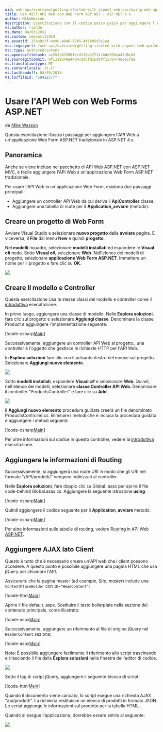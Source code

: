 ```yaml
---
uid: web-api/overview/getting-started-with-aspnet-web-api/using-web-api-with-aspnet-web-forms
title: Uso dell'API Web con Web Form ASP.NET - ASP.NET 4.x
author: MikeWasson
description: Esercitazione con il codice passo passo per aggiungere l'API Web a un'applicazione di form ASP.NET per ASP.NET 4.x
ms.author: riande
ms.date: 04/03/2012
ms.custom: seoapril2019
ms.assetid: 25da8c3f-4e90-4946-9765-4f160985e1e4
msc.legacyurl: /web-api/overview/getting-started-with-aspnet-web-api/using-web-api-with-aspnet-web-forms
msc.type: authoredcontent
ms.openlocfilehash: ae553b62998fefd128e12711cbde958ea42d8c63
ms.sourcegitcommit: 0f1119340e4464720cfd16d0ff15764746ea1fea
ms.translationtype: MT
ms.contentlocale: it-IT
ms.lasthandoff: 04/09/2019
ms.locfileid: "59422577"
---
```

# <a name="using-web-api-with-aspnet-web-forms"></a>Usare l'API Web con Web Forms ASP.NET

da [Mike Wasson](https://github.com/MikeWasson)

Questa esercitazione illustra i passaggi per aggiungere l'API Web a un'applicazione Web Form ASP.NET tradizionale in ASP.NET 4.x. 

## <a name="overview"></a>Panoramica

Anche se viene incluso nel pacchetto di API Web ASP.NET con ASP.NET MVC, è facile aggiungere l'API Web a un'applicazione Web Form ASP.NET tradizionale.

Per usare l'API Web in un'applicazione Web Form, esistono due passaggi principali:

- Aggiungere un controller API Web da cui deriva il **ApiController** classe.
- Aggiungere una tabella di route per il **Application\_avviare** (metodo).

## <a name="create-a-web-forms-project"></a>Creare un progetto di Web Form

Avviare Visual Studio e selezionare **nuovo progetto** dalle **avviare** pagina. E viceversa, il **File** dal menu **New** e quindi **progetto**.

Nel **modelli** riquadro, selezionare **modelli installati** ed espandere le **Visual c#** nodo. Sotto **Visual c#**, selezionare **Web**. Nell'elenco dei modelli di progetto, selezionare **applicazione Web Form ASP.NET**. Immettere un nome per il progetto e fare clic su **OK**.

![](using-web-api-with-aspnet-web-forms/_static/image1.png)

## <a name="create-the-model-and-controller"></a>Creare il modello e Controller

Questa esercitazione Usa le stesse classi del modello e controller come il [introduttiva](tutorial-your-first-web-api.md) esercitazione.

In primo luogo, aggiungere una classe di modello. Nelle **Esplora soluzioni**, fare clic sul progetto e selezionare **Aggiungi classe**. Denominare la classe Product e aggiungere l'implementazione seguente:

[!code-csharp[Main](using-web-api-with-aspnet-web-forms/samples/sample1.cs)]

Successivamente, aggiungere un controller API Web al progetto., una *controller* è l'oggetto che gestisce le richieste HTTP per l'API Web.

In **Esplora soluzioni** fare clic con il pulsante destro del mouse sul progetto. Selezionare **Aggiungi nuovo elemento**.

![](using-web-api-with-aspnet-web-forms/_static/image2.png)

Sotto **modelli installati**, espandere **Visual c#** e selezionare **Web**. Quindi, nell'elenco dei modelli, selezionare **classe Controller API Web**. Denominare il controller "ProductsController" e fare clic su **Add**.

![](using-web-api-with-aspnet-web-forms/_static/image3.png)

Il **Aggiungi nuovo elemento** procedura guidata creerà un file denominato ProductsController.cs. Eliminare i metodi che è inclusa la procedura guidata e aggiungere i metodi seguenti:

[!code-csharp[Main](using-web-api-with-aspnet-web-forms/samples/sample2.cs)]

Per altre informazioni sul codice in questo controller, vedere la [introduttiva](tutorial-your-first-web-api.md) esercitazione.

## <a name="add-routing-information"></a>Aggiungere le informazioni di Routing

Successivamente, si aggiungerà una route URI in modo che gli URI nel formato &quot;/API/prodotti/&quot; vengono indirizzati al controller.

Nelle **Esplora soluzioni**, fare doppio clic su Global. asax per aprire il file code-behind Global.asax.cs. Aggiungere la seguente istruzione **using**.

[!code-csharp[Main](using-web-api-with-aspnet-web-forms/samples/sample3.cs)]

Quindi aggiungere il codice seguente per il **Application\_avviare** metodo:

[!code-csharp[Main](using-web-api-with-aspnet-web-forms/samples/sample4.cs)]

Per altre informazioni sulle tabelle di routing, vedere [Routing in API Web ASP.NET](../web-api-routing-and-actions/routing-in-aspnet-web-api.md).

## <a name="add-client-side-ajax"></a>Aggiungere AJAX lato Client

Questo è tutto che è necessario creare un'API web che i client possono accedere. A questo punto è possibile aggiungere una pagina HTML che usa jQuery per chiamare l'API.

Assicurarsi che la pagina master (ad esempio, *Site. master*) include una `ContentPlaceHolder` con `ID="HeadContent"`:

[!code-html[Main](using-web-api-with-aspnet-web-forms/samples/sample8.html)]

Aprire il file default. aspx. Sostituire il testo boilerplate nella sezione del contenuto principale, come illustrato:

[!code-aspx[Main](using-web-api-with-aspnet-web-forms/samples/sample5.aspx)]

Successivamente, aggiungere un riferimento al file di origine jQuery nel `HeaderContent` sezione:

[!code-aspx[Main](using-web-api-with-aspnet-web-forms/samples/sample6.aspx?highlight=2)]

Nota: È possibile aggiungere facilmente il riferimento allo script trascinando e rilasciando il file dalla **Esplora soluzioni** nella finestra dell'editor di codice.

![](using-web-api-with-aspnet-web-forms/_static/image4.png)

Sotto il tag di script jQuery, aggiungere il seguente blocco di script:

[!code-html[Main](using-web-api-with-aspnet-web-forms/samples/sample7.html)]

Quando il documento viene caricato, lo script esegue una richiesta AJAX &quot;api/prodotti&quot;. La richiesta restituisce un elenco di prodotti in formato JSON. Lo script aggiunge le informazioni sul prodotto per la tabella HTML.

Quando si esegue l'applicazione, dovrebbe essere simile al seguente:

![](using-web-api-with-aspnet-web-forms/_static/image5.png)
